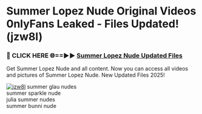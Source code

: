# Summer Lopez Nude Original Videos 0nlyFans Leaked - Files Updated! (jzw8l)

<h3>🔴 CLICK HERE 🌐==►► <a href="https://tinyurl.com/52m3yx9h" rel="nofollow">Summer Lopez Nude Updated Files</a></h3>

Get Summer Lopez Nude and all content. Now you can access all videos and pictures of Summer Lopez Nude. New Updated Files 2025!

[![jzw8l](https://i.imgur.com/TnHtlc8.gif)](https://tinyurl.com/52m3yx9h)
summer glau nudes<br>
summer sparkle nude<br>
julia summer nudes<br>
summer bunni nude